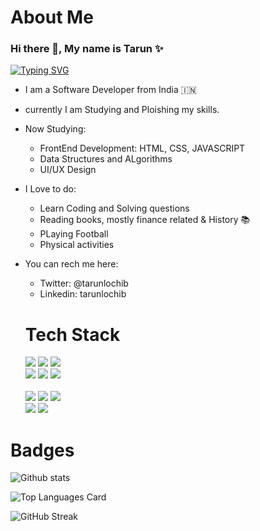 # **About Me**
### Hi there 👋, My name is Tarun ✨

[![Typing SVG](https://readme-typing-svg.herokuapp.com?multiline=true&width=500&lines=Front-End+web+developer.++++++++++)](https://git.io/typing-svg)

- I am a Software Developer from India 🇮🇳
- currently I am Studying and Ploishing my skills.
- Now Studying:
  - FrontEnd Development: HTML, CSS, JAVASCRIPT
  - Data Structures and ALgorithms
  - UI/UX Design 
- I Love to do:
  - Learn Coding and Solving questions
  - Reading books, mostly finance related & History 📚️
  - PLaying Football 
  - Physical activities 
- You can rech me here:
  - Twitter: @tarunlochib
  - Linkedin: tarunlochib
  
  
  # **Tech Stack**
  <img src="https://img.shields.io/badge/React-20232A?style=for-the-badge&logo=react&logoColor=61DAFB" />
  <img src="https://img.shields.io/badge/JavaScript-323330?style=for-the-badge&logo=javascript&logoColor=F7DF1E" />
  <img src="https://img.shields.io/badge/Python-FFD43B?style=for-the-badge&logo=python&logoColor=blue" /> <br />
  <img src="https://img.shields.io/badge/HTML5-E34F26?style=for-the-badge&logo=html5&logoColor=white" /> 
  <img src="https://img.shields.io/badge/Redux-593D88?style=for-the-badge&logo=redux&logoColor=white" /> 
  <img src="https://img.shields.io/badge/GitHub-100000?style=for-the-badge&logo=github&logoColor=white" /><br/><br />
  <img src="https://img.shields.io/badge/VSCode-0078D4?style=for-the-badge&logo=visual%20studio%20code&logoColor=white" /> 
  <img src="https://img.shields.io/badge/Eclipse-2C2255?style=for-the-badge&logo=eclipse&logoColor=white" />
  <img src="https://img.shields.io/badge/Postman-FF6C37?style=for-the-badge&logo=Postman&logoColor=white" /> <br/>
  <img src="https://img.shields.io/badge/Tailwind_CSS-38B2AC?style=for-the-badge&logo=tailwind-css&logoColor=white" /> 
  <img src="https://img.shields.io/badge/prettier-1A2C34?style=for-the-badge&logo=prettier&logoColor=F7BA3E" /> 
  
 
 # **Badges**
![Github stats](https://github-readme-stats.vercel.app/api?username=tarunlochib&theme=radical&show_icons=true&count_private=true)&nbsp;

![Top Languages Card](https://github-readme-stats.vercel.app/api/top-langs/?username=tarunlochib&layout=compact)

![GitHub Streak](https://github-readme-streak-stats.herokuapp.com?user=tarunlochib&theme=neon-palenight&hide_border=true)


<!--
**tarunlochib/tarunlochib** is a ✨ _special_ ✨ repository because its `README.md` (this file) appears on your GitHub profile.

Here are some ideas to get you started:

- 🔭 I’m currently working on ...
- 🌱 I’m currently learning ...
- 👯 I’m looking to collaborate on ...
- 🤔 I’m looking for help with ...
- 💬 Ask me about ...
- 📫 How to reach me: ...
- 😄 Pronouns: ...
- ⚡ Fun fact: ...
-->
